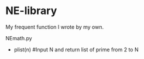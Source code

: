 # NE-library
My frequent function I wrote by my own.

NEmath.py
 - plist(n) #Input N and return list of prime from 2 to N
